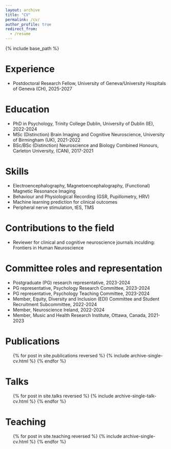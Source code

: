 ```yaml
---
layout: archive
title: "CV"
permalink: /cv/
author_profile: true
redirect_from:
  - /resume
---
```


{% include base_path %}

Experience
======
* Postdoctoral Research Fellow, University of Geneva/University Hospitals of Geneva (CH), 2025-2027
  
Education
======
* PhD in Psychology, Trinity College Dublin, University of Dublin (IE), 2022-2024
* MSc (Distinction) Brain Imaging and Cognitive Neuroscience, University of Birmingham (UK), 2021-2022
* BSc/BSc (Distinction) Neuroscience and Biology Combined Honours, Carleton University, (CAN), 2017-2021
  
Skills
======
* Electroencephalography, Magnetoencephalography, (Functional) Magnetic Resonance Imaging
* Behaviour and Physiological Recording (GSR, Pupillometry, HRV)
* Machine learning prediction for clinical outcomes
* Peripheral nerve stimulation, tES, TMS

Contributions to the field
======
* Reviewer for clinical and cognitive neuroscience journals inculding: Frontiers in Human Neuroscience
  
Committee roles and representation
======
* Postgraduate (PG) research representative, 2023-2024
* PG representative, Psychology Research Committee, 2023-2024
* PG representative, Psychology Teaching Committee, 2023-2024
* Member, Equity, Diversity and Inclusion (EDI) Committee and Student Recruitment Subcommittee, 2022-2024
* Member, Neuroscience Ireland, 2022-2024
* Member, Music and Health Research Institute, Ottawa, Canada, 2021-2023

Publications
======
  <ul>{% for post in site.publications reversed %}
    {% include archive-single-cv.html %}
  {% endfor %}</ul>
  
Talks
======
  <ul>{% for post in site.talks reversed %}
    {% include archive-single-talk-cv.html  %}
  {% endfor %}</ul>
  
Teaching
======
  <ul>{% for post in site.teaching reversed %}
    {% include archive-single-cv.html %}
  {% endfor %}</ul>


